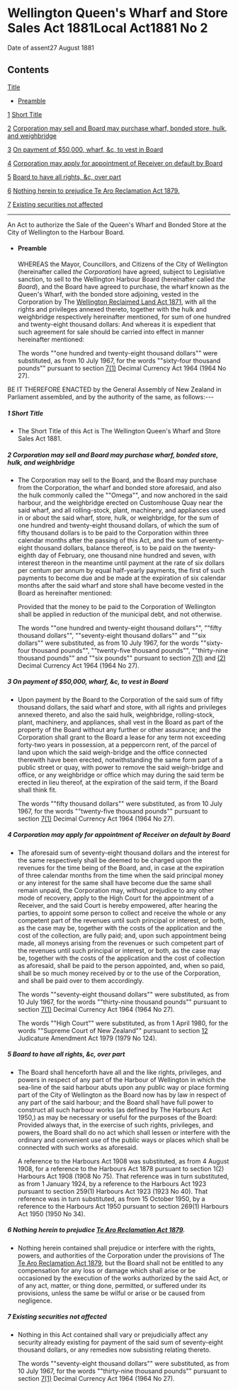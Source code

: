# Wellington Queen's Wharf and Store Sales Act 1881Local Act1881 No 2

Date of assent27 August 1881

## Contents

[Title][0]
    
*   [Preamble][1]

[1][2] [Short Title][2]

[2][3] [Corporation may sell and Board may purchase wharf, bonded store, hulk, and weighbridge][3]

[3][4] [On payment of $50,000, wharf, &c, to vest in Board][4]

[4][5] [Corporation may apply for appointment of Receiver on default by Board][5]

[5][6] [Board to have all rights, &c, over part][6]

[6][7] [Nothing herein to prejudice Te Aro Reclamation Act 1879\.][7]

[7][8] [Existing securities not affected][8]

---

An Act to authorize the Sale of the Queen's Wharf and Bonded Store at the City of Wellington to the Harbour Board.
    
*   #### Preamble
    
    WHEREAS the Mayor, Councillors, and Citizens of the City of Wellington (hereinafter called _the Corporation_) have agreed, subject to Legislative sanction, to sell to the Wellington Harbour Board (hereinafter called _the Board_), and the Board have agreed to purchase, the wharf known as the Queen's Wharf, with the bonded store adjoining, vested in the Corporation by The [Wellington Reclaimed Land Act 1871][9], with all the rights and privileges annexed thereto, together with the hulk and weighbridge respectively hereinafter mentioned, for sum of one hundred and twenty-eight thousand dollars: And whereas it is expedient that such agreement for sale should be carried into effect in manner hereinafter mentioned:
    
    The words ""one hundred and twenty-eight thousand dollars"" were substituted, as from 10 July 1967, for the words ""sixty-four thousand pounds"" pursuant to section [7(1)][10] Decimal Currency Act 1964 (1964 No 27).

BE IT THEREFORE ENACTED by the General Assembly of New Zealand in Parliament assembled, and by the authority of the same, as follows:---

##### 1 Short Title
    
*   The Short Title of this Act is The Wellington Queen's Wharf and Store Sales Act 1881\.

##### 2 Corporation may sell and Board may purchase wharf, bonded store, hulk, and weighbridge
    
*   The Corporation may sell to the Board, and the Board may purchase from the Corporation, the wharf and bonded store aforesaid, and also the hulk commonly called the ""Omega"", and now anchored in the said harbour, and the weighbridge erected on Customhouse Quay near the said wharf, and all rolling-stock, plant, machinery, and appliances used in or about the said wharf, store, hulk, or weighbridge, for the sum of one hundred and twenty-eight thousand dollars, of which the sum of fifty thousand dollars is to be paid to the Corporation within three calendar months after the passing of this Act, and the sum of seventy-eight thousand dollars, balance thereof, is to be paid on the twenty-eighth day of February, one thousand nine hundred and seven, with interest thereon in the meantime until payment at the rate of six dollars per centum per annum by equal half-yearly payments, the first of such payments to become due and be made at the expiration of six calendar months after the said wharf and store shall have become vested in the Board as hereinafter mentioned:
    
    Provided that the money to be paid to the Corporation of Wellington shall be applied in reduction of the municipal debt, and not otherwise.
    
    The words ""one hundred and twenty-eight thousand dollars"", ""fifty thousand dollars"", ""seventy-eight thousand dollars"" and ""six dollars"" were substituted, as from 10 July 1967, for the words ""sixty-four thousand pounds"", ""twenty-five thousand pounds"", ""thirty-nine thousand pounds"" and ""six pounds"" pursuant to section [7(1)][10] and [(2)][10] Decimal Currency Act 1964 (1964 No 27).

##### 3 On payment of $50,000, wharf, &c, to vest in Board
    
*   Upon payment by the Board to the Corporation of the said sum of fifty thousand dollars, the said wharf and store, with all rights and privileges annexed thereto, and also the said hulk, weighbridge, rolling-stock, plant, machinery, and appliances, shall vest in the Board as part of the property of the Board without any further or other assurance; and the Corporation shall grant to the Board a lease for any term not exceeding forty-two years in possession, at a peppercorn rent, of the parcel of land upon which the said weigh-bridge and the office connected therewith have been erected, notwithstanding the same form part of a public street or quay, with power to remove the said weigh-bridge and office, or any weighbridge or office which may during the said term be erected in lieu thereof, at the expiration of the said term, if the Board shall think fit.
    
    The words ""fifty thousand dollars"" were substituted, as from 10 July 1967, for the words ""twenty-five thousand pounds"" pursuant to section [7(1)][10] Decimal Currency Act 1964 (1964 No 27).

##### 4 Corporation may apply for appointment of Receiver on default by Board
    
*   The aforesaid sum of seventy-eight thousand dollars and the interest for the same respectively shall be deemed to be charged upon the revenues for the time being of the Board, and, in case at the expiration of three calendar months from the time when the said principal money or any interest for the same shall have become due the same shall remain unpaid, the Corporation may, without prejudice to any other mode of recovery, apply to the High Court for the appointment of a Receiver, and the said Court is hereby empowered, after hearing the parties, to appoint some person to collect and receive the whole or any competent part of the revenues until such principal or interest, or both, as the case may be, together with the costs of the application and the cost of the collection, are fully paid; and, upon such appointment being made, all moneys arising from the revenues or such competent part of the revenues until such principal or interest, or both, as the case may be, together with the costs of the application and the cost of collection as aforesaid, shall be paid to the person appointed, and, when so paid, shall be so much money received by or to the use of the Corporation, and shall be paid over to them accordingly.
    
    The words ""seventy-eight thousand dollars"" were substituted, as from 10 July 1967, for the words ""thirty-nine thousand pounds"" pursuant to section [7(1)][10] Decimal Currency Act 1964 (1964 No 27).
    
    The words ""High Court"" were substituted, as from 1 April 1980, for the words ""Supreme Court of New Zealand"" pursuant to section [12][11] Judicature Amendment Act 1979 (1979 No 124).

##### 5 Board to have all rights, &c, over part
    
*   The Board shall henceforth have all and the like rights, privileges, and powers in respect of any part of the Harbour of Wellington in which the sea-line of the said harbour abuts upon any public way or place forming part of the City of Wellington as the Board now has by law in respect of any part of the said harbour; and the Board shall have full power to construct all such harbour works (as defined by The Harbours Act 1950,) as may be necessary or useful for the purposes of the Board: Provided always that, in the exercise of such rights, privileges, and powers, the Board shall do no act which shall lessen or interfere with the ordinary and convenient use of the public ways or places which shall be connected with such works as aforesaid.
    
    A reference to the Harbours Act 1908 was substituted, as from 4 August 1908, for a reference to the Harbours Act 1878 pursuant to section 1(2) Harbours Act 1908 (1908 No 75). That reference was in turn substituted, as from 1 January 1924, by a reference to the Harbours Act 1923 pursuant to section 259(1) Harbours Act 1923 (1923 No 40). That reference was in turn substituted, as from 15 October 1950, by a reference to the Harbours Act 1950 pursuant to section 269(1) Harbours Act 1950 (1950 No 34).

##### 6 Nothing herein to prejudice [Te Aro Reclamation Act 1879][12].
    
*   Nothing herein contained shall prejudice or interfere with the rights, powers, and authorities of the Corporation under the provisions of The [Te Aro Reclamation Act 1879][12], but the Board shall not be entitled to any compensation for any loss or damage which shall arise or be occasioned by the execution of the works authorized by the said Act, or of any act, matter, or thing done, permitted, or suffered under its provisions, unless the same be wilful or arise or be caused from negligence.

##### 7 Existing securities not affected
    
*   Nothing in this Act contained shall vary or prejudicially affect any security already existing for payment of the said sum of seventy-eight thousand dollars, or any remedies now subsisting relating thereto.
    
    The words ""seventy-eight thousand dollars"" were substituted, as from 10 July 1967, for the words ""thirty-nine thousand pounds"" pursuant to section [7(1)][10] Decimal Currency Act 1964 (1964 No 27).



[0]: http://www.legislation.govt.nz/act/local/1881/0002/latest/whole.html#DLM15317
[1]: http://www.legislation.govt.nz/act/local/1881/0002/latest/whole.html#DLM15318
[2]: http://www.legislation.govt.nz/act/local/1881/0002/latest/whole.html#DLM15324
[3]: http://www.legislation.govt.nz/act/local/1881/0002/latest/whole.html#DLM15325
[4]: http://www.legislation.govt.nz/act/local/1881/0002/latest/whole.html#DLM15327
[5]: http://www.legislation.govt.nz/act/local/1881/0002/latest/whole.html#DLM15329
[6]: http://www.legislation.govt.nz/act/local/1881/0002/latest/whole.html#DLM15332
[7]: http://www.legislation.govt.nz/act/local/1881/0002/latest/whole.html#DLM15334
[8]: http://www.legislation.govt.nz/act/local/1881/0002/latest/whole.html#DLM15335
[9]: http://www.legislation.govt.nz/act/local/1881/0002/latest/link.aspx?id=DLM128913
[10]: http://www.legislation.govt.nz/act/local/1881/0002/latest/link.aspx?id=DLM351265
[11]: http://www.legislation.govt.nz/act/local/1881/0002/latest/link.aspx?id=DLM35049
[12]: http://www.legislation.govt.nz/act/local/1881/0002/latest/link.aspx?id=DLM90338